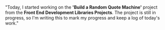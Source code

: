 "Today, I started working on the **'Build a Random Quote Machine'** project from the **Front End Development Libraries Projects**. The project is still in progress, so I'm writing this to mark my progress and keep a log of today's work."